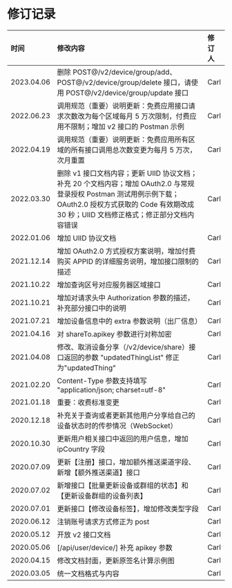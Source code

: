 # 修订记录

| 时间       | 修改内容                                                                                                                                                                                                    | 修订人 |
| :--------- | :---------------------------------------------------------------------------------------------------------------------------------------------------------------------------------------------------------- | :----- |
| 2023.04.06 | 删除 POST@/v2/device/group/add、POST@/v2/device/group/delete 接口，请使用 POST@/v2/device/group/update 接口                                                                                                 | Carl   |
| 2022.06.23 | 调用规范（重要）说明更新：免费应用接口请求次数改为每个区域每月 5 万次限制，付费应用不限制；增加 v2 接口的 Postman 示例                                                                                      | Carl   |
| 2022.04.19 | 调用规范（重要）说明更新：免费应用所有区域的所有接口调用总次数变更为每月 5 万次，次月重置                                                                                                                   | Carl   |
| 2022.03.30 | 删除 v1 接口文档内容；更新 UIID 协议文档；补充 20 个文档内容；增加 OAuth2.0 与常规登录授权 Postman 测试用例示例下载；OAuth2.0 授权方式获取的 Code 有效期改成 30 秒；UIID 文档修正格式；修正部分文档内容错误 | Carl   |
| 2022.01.06 | 增加 UIID 协议文档                                                                                                                                                                                          | Carl   |
| 2021.12.14 | 增加 OAuth2.0 方式授权方案说明，增加付费购买 APPID 的详细服务说明，增加接口限制的描述                                                                                                                       | Carl   |
| 2021.10.22 | 增加查询区号对应服务器区域接口                                                                                                                                                                              | Carl   |
| 2021.10.21 | 增加对请求头中 Authorization 参数的描述，补充部分接口中的说明                                                                                                                                               | Carl   |
| 2021.07.21 | 增加设备信息中的 extra 参数说明（出厂信息）                                                                                                                                                                 | Carl   |
| 2021.04.16 | 对 shareTo.apikey 参数进行对称加密                                                                                                                                                                          | Carl   |
| 2021.04.08 | 修改、取消设备分享（/v2/device/share）接口返回的参数 "updatedThingList" 修正为"updatedThing"                                                                                                                | Carl   |
| 2021.02.20 | Content-Type 参数支持填写 "application/json; charset=utf-8"                                                                                                                                                 | Carl   |
| 2021.01.18 | 重要：收费标准变更                                                                                                                                                                                          | Carl   |
| 2020.12.18 | 补充关于查询或者更新其他用户分享给自己的设备状态时的传参情况（WebSocket）                                                                                                                                   | Carl   |
| 2020.10.30 | 更新用户相关接口中返回的用户信息，增加 ipCountry 字段                                                                                                                                                       | Carl   |
| 2020.07.09 | 更新【注册】接口，增加额外推送渠道字段、新增【额外推送渠道】接口                                                                                                                                            | Carl   |
| 2020.07.02 | 新增接口【批量更新设备或群组的状态】和【更新设备群组的设备列表】                                                                                                                                            | Carl   |
| 2020.07.01 | 更新接口【修改设备标签】，增加修改类型字段                                                                                                                                                                  | Carl   |
| 2020.06.12 | 注销账号请求方式修正为 post                                                                                                                                                                                 | Carl   |
| 2020.05.12 | 开放 v2 接口文档                                                                                                                                                                                            | Carl   |
| 2020.05.06 | [/api/user/device/] 补充 apikey 参数                                                                                                                                                                        | Carl   |
| 2020.04.15 | 修改文档封面，更新原签名计算示例图                                                                                                                                                                          | Carl   |
| 2020.03.05 | 统一文档格式与内容                                                                                                                                                                                          | Carl   |
